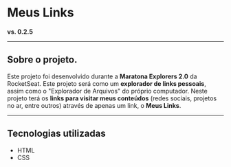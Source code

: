 # Meus Links
**vs. 0.2.5**

---

## Sobre o projeto.

Este projeto foi desenvolvido durante a **Maratona Explorers 2.0** da RocketSeat.
Este projeto será como um **explorador de links pessoais**, assim como o "Explorador de Arquivos" do próprio computador.
Neste projeto terá os **links para visitar meus conteúdos** (redes sociais, projetos no ar, entre outros) através de apenas um link, o **Meus Links**.

---

## Tecnologias utilizadas

* HTML
* CSS